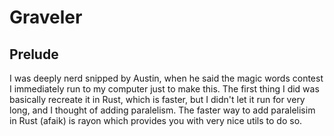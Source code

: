 # Graveler

## Prelude

I was deeply nerd snipped by Austin, when he said the magic words contest I immediately run to my computer just to make this.
The first thing I did was basically recreate it in Rust, which is faster, but I didn't let it run for very long, and I thought of adding paralelism.
The faster way to add paralelisim in Rust (afaik) is rayon which provides you with very nice utils to do so.

